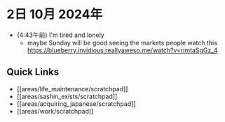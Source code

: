 # 2日 10月 2024年
- (4:43午前) I'm tired and lonely
  - maybe Sunday will be good seeing the markets people
watch this
https://blueberry.invidious.reallyaweso.me/watch?v=rimtaSgGz_4
 



## Quick Links
- [[areas/life_maintenance/scratchpad]]
- [[areas/sashin_exists/scratchpad]]
- [[areas/acquiring_japanese/scratchpad]]
- [[areas/work/scratchpad]]
